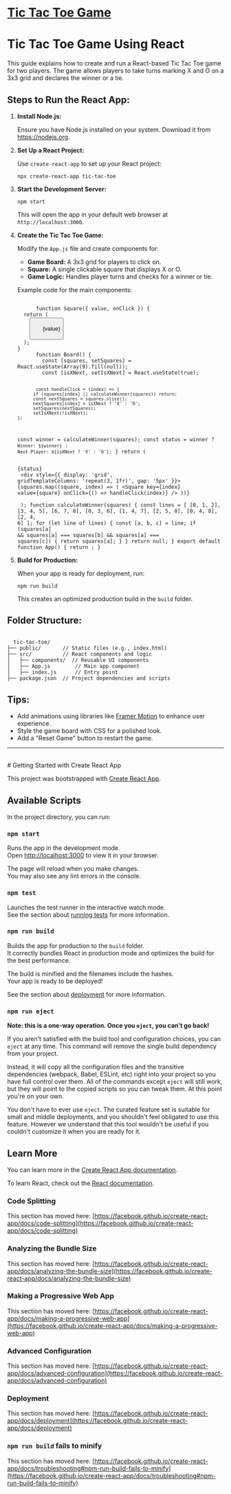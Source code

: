 <h1>
  <a href="https://tic-tac-toe-game-azure-five.vercel.app/">Tic Tac Toe Game</a>
</h1>
<h1>Tic Tac Toe Game Using React</h1>
<p>This guide explains how to create and run a React-based Tic Tac Toe game for two players. The game allows players to take turns marking X and O on a 3x3 grid and declares the winner or a tie.</p>
<h2>Steps to Run the React App:</h2>
<ol>
  <li>
    <b>Install Node.js:</b>
    <p>Ensure you have Node.js installed on your system. Download it from <a href="https://nodejs.org" target="_blank">https://nodejs.org</a>.</p>
  </li>
  <li>
    <b>Set Up a React Project:</b>
    <p>Use <code>create-react-app</code> to set up your React project:</p>
    <pre><code>npx create-react-app tic-tac-toe</code></pre>
  </li>
  <li>
    <b>Start the Development Server:</b>
    <pre><code>npm start</code></pre>
    <p>This will open the app in your default web browser at <code>http://localhost:3000</code>.</p>
  </li>
  <li>
    <b>Create the Tic Tac Toe Game:</b>
    <p>Modify the <code>App.js</code> file and create components for:</p>
    <ul>
      <li><b>Game Board:</b> A 3x3 grid for players to click on.</li>
      <li><b>Square:</b> A single clickable square that displays X or O.</li>
      <li><b>Game Logic:</b> Handles player turns and checks for a winner or tie.</li>
    </ul>
    <p>Example code for the main components:</p>
    <pre><code>
      function Square({ value, onClick }) {
  return (
    <button onClick={onClick}>
      {value}
    </button>
  );
}
      function Board() {
        const [squares, setSquares] = React.useState(Array(9).fill(null));
        const [isXNext, setIsXNext] = React.useState(true);
      
           const handleClick = (index) => {
          if (squares[index] || calculateWinner(squares)) return;
          const nextSquares = squares.slice();
          nextSquares[index] = isXNext ? 'X' : 'O';
          setSquares(nextSquares);
          setIsXNext(!isXNext);
    };

  const winner = calculateWinner(squares);
  const status = winner ? `Winner: ${winner}` : `Next Player: ${isXNext ? 'X' : 'O'}`;
}
return (
    <div>
      <div>{status}</div>
      <div style={{ display: 'grid', gridTemplateColumns: 'repeat(3, 1fr)', gap: '5px' }}>
        {squares.map((square, index) => (
          <Square key={index} value={square} onClick={() => handleClick(index)} />
        ))}
      </div>
    </div>
  );
  function calculateWinner(squares) {
        const lines = [
          [0, 1, 2], [3, 4, 5], [6, 7, 8],
          [0, 3, 6], [1, 4, 7], [2, 5, 8],
          [0, 4, 8], [2, 4, 6]
        ];
        for (let line of lines) {
          const [a, b, c] = line;
          if (squares[a] && squares[a] === squares[b] && squares[a] === squares[c]) {
            return squares[a];
          }
        }
        return null;
    }
    export default function App() {
      return <Board />;
    }
    </code></pre>
  </li>
  <li>
    <b>Build for Production:</b>
    <p>When your app is ready for deployment, run:</p>
    <pre><code>npm run build</code></pre>
    <p>This creates an optimized production build in the <code>build</code> folder.</p>
  </li>
</ol>
<h2>Folder Structure:</h2>
<pre><code>
  tic-tac-toe/
├── public/       // Static files (e.g., index.html)
├── src/          // React components and logic
│   ├── components/  // Reusable UI components
│   ├── App.js        // Main app component
│   ├── index.js      // Entry point
├── package.json  // Project dependencies and scripts
</code></pre>
<h2>Tips:</h2>
<ul>
  <li>Add animations using libraries like <a href="https://www.framer.com/motion/" target="_blank">Framer Motion</a> to enhance user experience.</li>
  <li>Style the game board with CSS for a polished look.</li>
  <li>Add a "Reset Game" button to restart the game.</li>
</ul>
<hr>
<br>
# Getting Started with Create React App


This project was bootstrapped with [Create React App](https://github.com/facebook/create-react-app).

## Available Scripts

In the project directory, you can run:

### `npm start`

Runs the app in the development mode.\
Open [http://localhost:3000](http://localhost:3000) to view it in your browser.

The page will reload when you make changes.\
You may also see any lint errors in the console.

### `npm test`

Launches the test runner in the interactive watch mode.\
See the section about [running tests](https://facebook.github.io/create-react-app/docs/running-tests) for more information.

### `npm run build`

Builds the app for production to the `build` folder.\
It correctly bundles React in production mode and optimizes the build for the best performance.

The build is minified and the filenames include the hashes.\
Your app is ready to be deployed!

See the section about [deployment](https://facebook.github.io/create-react-app/docs/deployment) for more information.

### `npm run eject`

**Note: this is a one-way operation. Once you `eject`, you can't go back!**

If you aren't satisfied with the build tool and configuration choices, you can `eject` at any time. This command will remove the single build dependency from your project.

Instead, it will copy all the configuration files and the transitive dependencies (webpack, Babel, ESLint, etc) right into your project so you have full control over them. All of the commands except `eject` will still work, but they will point to the copied scripts so you can tweak them. At this point you're on your own.

You don't have to ever use `eject`. The curated feature set is suitable for small and middle deployments, and you shouldn't feel obligated to use this feature. However we understand that this tool wouldn't be useful if you couldn't customize it when you are ready for it.

## Learn More

You can learn more in the [Create React App documentation](https://facebook.github.io/create-react-app/docs/getting-started).

To learn React, check out the [React documentation](https://reactjs.org/).

### Code Splitting

This section has moved here: [https://facebook.github.io/create-react-app/docs/code-splitting](https://facebook.github.io/create-react-app/docs/code-splitting)

### Analyzing the Bundle Size

This section has moved here: [https://facebook.github.io/create-react-app/docs/analyzing-the-bundle-size](https://facebook.github.io/create-react-app/docs/analyzing-the-bundle-size)

### Making a Progressive Web App

This section has moved here: [https://facebook.github.io/create-react-app/docs/making-a-progressive-web-app](https://facebook.github.io/create-react-app/docs/making-a-progressive-web-app)

### Advanced Configuration

This section has moved here: [https://facebook.github.io/create-react-app/docs/advanced-configuration](https://facebook.github.io/create-react-app/docs/advanced-configuration)

### Deployment

This section has moved here: [https://facebook.github.io/create-react-app/docs/deployment](https://facebook.github.io/create-react-app/docs/deployment)

### `npm run build` fails to minify

This section has moved here: [https://facebook.github.io/create-react-app/docs/troubleshooting#npm-run-build-fails-to-minify](https://facebook.github.io/create-react-app/docs/troubleshooting#npm-run-build-fails-to-minify)
